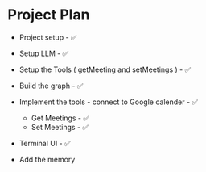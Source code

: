 # Project Plan

- Project setup - ✅
- Setup LLM - ✅
- Setup the Tools
  (
  getMeeting and setMeetings
  ) - ✅

- Build the graph - ✅

- Implement the tools - connect to Google calender - ✅

  - Get Meetings - ✅
  - Set Meetings - ✅

- Terminal UI - ✅

- Add the memory
